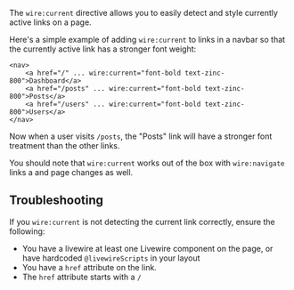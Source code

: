 
The `wire:current` directive allows you to easily detect and style currently active links on a page.

Here's a simple example of adding `wire:current` to links in a navbar so that the currently active link has a stronger font weight:

```blade
<nav>
    <a href="/" ... wire:current="font-bold text-zinc-800">Dashboard</a>
    <a href="/posts" ... wire:current="font-bold text-zinc-800">Posts</a>
    <a href="/users" ... wire:current="font-bold text-zinc-800">Users</a>
</nav>
```

Now when a user visits `/posts`, the "Posts" link will have a stronger font treatment than the other links.

You should note that `wire:current` works out of the box with `wire:navigate` links a and page changes as well.

## Troubleshooting

If you `wire:current` is not detecting the current link correctly, ensure the following:

* You have a livewire at least one Livewire component on the page, or have hardcoded `@livewireScripts` in your layout
* You have a `href` attribute on the link.
* The `href` attribute starts with a `/`